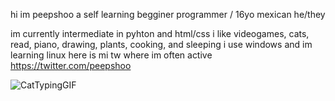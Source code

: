 hi im peepshoo
a self learning begginer programmer / 16yo mexican he/they 

im currently intermediate in pyhton and html/css
i like videogames, cats, read, piano, drawing, plants, cooking, and sleeping
i use windows and im learning linux
here is mi tw where im often active https://twitter.com/peepshoo

![CatTypingGIF](https://user-images.githubusercontent.com/111936457/195229062-b74f6293-53c6-4306-803b-59172c1cd467.gif)

